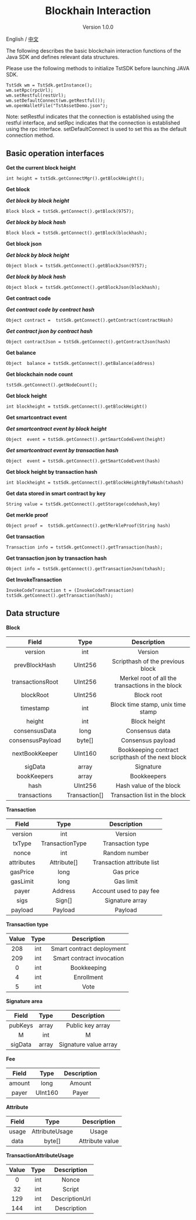 <h1 align="center"> Blockhain Interaction </h1>

<p align="center" class="version">Version 1.0.0 </p>

English / [中文](../cn/basic.md)


The following describes the basic blockchain interaction functions of the Java SDK and defines relevant data structures.

Please use the following methods to initialize TstSDK before launching JAVA SDK.


```
TstSdk wm = TstSdk.getInstance();
wm.setRpc(rpcUrl);
wm.setRestful(restUrl);
wm.setDefaultConnect(wm.getRestful());
wm.openWalletFile("TstAssetDemo.json");
```

Note: setRestful indicates that the connection is established using the restful interface, and setRpc indicates that the connection is established using the rpc interface. setDefaultConnect is used to set this as the default connection method.


## Basic operation interfaces


**Get the current block height**
```
int height = tstSdk.getConnectMgr().getBlockHeight();
```

**Get block**

***Get block by block height***
```
Block block = tstSdk.getConnect().getBlock(9757);
```

***Get block by block hash***
```
Block block = tstSdk.getConnect().getBlock(blockhash);
```

**Get block json**


***Get block by block height***
```
Object block = tstSdk.getConnect().getBlockJson(9757);
```

***Get block by block hash***

```
Object block = tstSdk.getConnect().getBlockJson(blockhash);
```

**Get contract code**

***Get contract code by contract hash***
```
Object contract =  tstSdk.getConnect().getContract(contractHash)
```

***Get contract json  by contract hash***
```
Object contractJson = tstSdk.getConnect().getContractJson(hash)
```

**Get balance**
```
Object  balance = tstSdk.getConnect().getBalance(address)
```

**Get blockchain node count**
```
tstSdk.getConnect().getNodeCount();
```

**Get block height**

```
int blockheight = tstSdk.getConnect().getBlockHeight()
```

**Get smartcontract event**

***Get smartcontract event by block height***
```
Object  event = tstSdk.getConnect().getSmartCodeEvent(height)
```

***Get smartcontract event by transaction hash***
```
Object  event = tstSdk.getConnect().getSmartCodeEvent(hash)
```

**Get block height by transaction hash**
```
int blockheight = tstSdk.getConnect().getBlockHeightByTxHash(txhash)
```

**Get data stored in smart contract by key**
```
String value = tstSdk.getConnect().getStorage(codehash,key)
```

**Get merkle proof**
```
Object proof =  tstSdk.getConnect().getMerkleProof(String hash)
```

**Get transaction**
```
Transaction info = tstSdk.getConnect().getTransaction(hash);
```

**Get transaction json by transaction hash**
```
Object info = tstSdk.getConnect().getTransactionJson(txhash);
```

**Get InvokeTransaction**
```
InvokeCodeTransaction t = (InvokeCodeTransaction) tstSdk.getConnect().getTransaction(hash);
```

## Data structure

**Block**

| Field     |     Type |   Description   |
| :--------------: | :--------:| :------: |
|    version|   int|  Version  |
|    prevBlockHash|   UInt256|  Scripthash of the previous block|
|    transactionsRoot|   UInt256|  Merkel root of all the transactions in the block|
|    blockRoot|   UInt256| Block root|
|    timestamp|   int| Block time stamp, unix time stamp|
|    height|   int|  Block height |
|    consensusData|   long |  Consensus data |
|    consensusPayload|   byte[] |  Consensus payload |
|    nextBookKeeper|   UInt160 |  Bookkeeping contract scripthash of the next block |
|    sigData|   array|  Signature |
|    bookKeepers|   array|  Bookkeepers |
|    hash|   UInt256 |  Hash value of the block |
|    transactions|   Transaction[] |  Transaction list in the block |


**Transaction**

| Field     |     Type |   Description   |
| :--------------: | :--------:| :------: |
|    version|   int|  Version  |
|    txType|   TransactionType|Transaction type|
|    nonce|   int |  Random number|
|    attributes|   Attribute[]|  Transaction attribute list |
| gasPrice|  long |  Gas price|
| gasLimit|  long |  Gas limit|
|    payer|   Address |  Account used to pay fee|
|    sigs|   Sign[]|   Signature array  |
|    payload| Payload |  Payload  |


**Transaction type**

| Value     |     Type |   Description   |
| :--------------: | :--------:| :------: |
|    208|   int |  Smart contract deployment |
|    209|   int | Smart contract invocation |
|      0|   int |        Bookkeeping  |
|      4|   int |     Enrollment       |
|      5|   int |     Vote |

**Signature area**

| Field     |     Type |   Description   |
| :--------------: | :--------:| :------: |
|    pubKeys|   array |  Public key array|
|    M|   int | M |
|    sigData|   array | Signature value array |


**Fee**

| Field     |     Type |   Description   |
| :--------------: | :--------:| :------: |
|    amount|   long|  Amount|
|    payer|   UInt160 | Payer |

**Attribute**

| Field    |     Type |   Description   |
| :--------------: | :--------:| :------: |
|    usage |   AttributeUsage |  Usage|
|    data|   byte[] | Attribute value |


**TransactionAttributeUsage**

| Value     |     Type |   Description   |
| :--------------: | :--------:| :------: |
|    0  |   int|  Nonce|
|    32 |   int | Script |
|    129|   int | DescriptionUrl |
|    144|   int | Description |
